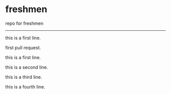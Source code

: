 # freshmen
repo for freshmen

---------

this is a first line.

first pull request.

this is a first line.

this is a second line.

this is a third line.

this is a fourth line.